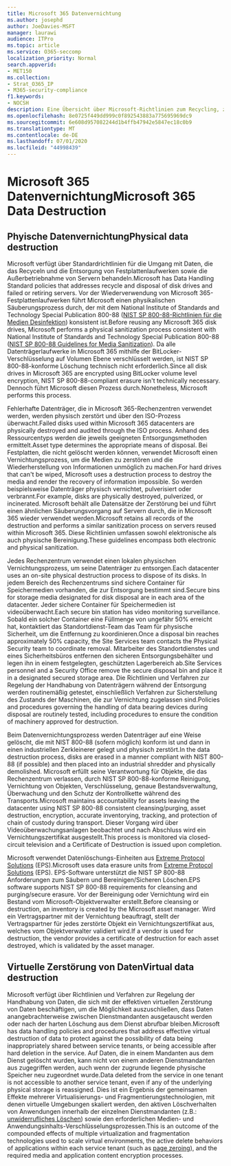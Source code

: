 ```yaml
---
title: Microsoft 365 Datenvernichtung
ms.author: josephd
author: JoeDavies-MSFT
manager: laurawi
audience: ITPro
ms.topic: article
ms.service: O365-seccomp
localization_priority: Normal
search.appverid:
- MET150
ms.collection:
- Strat_O365_IP
- M365-security-compliance
f1.keywords:
- NOCSH
description: Eine Übersicht über Microsoft-Richtlinien zum Recycling, zur Entsorgung oder zur Vernichtung von Microsoft 365-Datenträgern und-Servern im Rechenzentrum.
ms.openlocfilehash: 8e0725f449dd999c0f892543883a775695969dc9
ms.sourcegitcommit: 6e608d957082244d1b4ffb47942e5847ec18c0b9
ms.translationtype: MT
ms.contentlocale: de-DE
ms.lasthandoff: 07/01/2020
ms.locfileid: "44998439"
---
```

# <a name="microsoft-365-data-destruction"></a><span data-ttu-id="97156-103">Microsoft 365 Datenvernichtung</span><span class="sxs-lookup"><span data-stu-id="97156-103">Microsoft 365 Data Destruction</span></span>

## <a name="physical-data-destruction"></a><span data-ttu-id="97156-104">Phyische Datenvernichtung</span><span class="sxs-lookup"><span data-stu-id="97156-104">Physical data destruction</span></span>

<span data-ttu-id="97156-105">Microsoft verfügt über Standardrichtlinien für die Umgang mit Daten, die das Recyceln und die Entsorgung von Festplattenlaufwerken sowie die Außerbetriebnahme von Servern behandeln.</span><span class="sxs-lookup"><span data-stu-id="97156-105">Microsoft has Data Handling Standard policies that addresses recycle and disposal of disk drives and failed or retiring servers.</span></span> <span data-ttu-id="97156-106">Vor der Wiederverwendung von Microsoft 365-Festplattenlaufwerken führt Microsoft einen physikalischen Säuberungsprozess durch, der mit dem National Institute of Standards and Technology Special Publication 800-88 ([NIST SP 800-88-Richtlinien für die Medien Desinfektion](https://nvlpubs.nist.gov/nistpubs/SpecialPublications/NIST.SP.800-88r1.pdf)) konsistent ist.</span><span class="sxs-lookup"><span data-stu-id="97156-106">Before reusing any Microsoft 365 disk drives, Microsoft performs a physical sanitization process consistent with National Institute of Standards and Technology Special Publication 800-88 ([NIST SP 800-88 Guidelines for Media Sanitization](https://nvlpubs.nist.gov/nistpubs/SpecialPublications/NIST.SP.800-88r1.pdf)).</span></span> <span data-ttu-id="97156-107">Da alle Datenträgerlaufwerke in Microsoft 365 mithilfe der BitLocker-Verschlüsselung auf Volumen Ebene verschlüsselt werden, ist NIST SP 800-88-konforme Löschung technisch nicht erforderlich.</span><span class="sxs-lookup"><span data-stu-id="97156-107">Since all disk drives in Microsoft 365 are encrypted using BitLocker volume level encryption, NIST SP 800-88-compliant erasure isn't technically necessary.</span></span> <span data-ttu-id="97156-108">Dennoch führt Microsoft diesen Prozess durch.</span><span class="sxs-lookup"><span data-stu-id="97156-108">Nonetheless, Microsoft performs this process.</span></span>

<span data-ttu-id="97156-109">Fehlerhafte Datenträger, die in Microsoft 365-Rechenzentren verwendet werden, werden physisch zerstört und über den ISO-Prozess überwacht.</span><span class="sxs-lookup"><span data-stu-id="97156-109">Failed disks used within Microsoft 365 datacenters are physically destroyed and audited through the ISO process.</span></span> <span data-ttu-id="97156-110">Anhand des Ressourcentyps werden die jeweils geeigneten Entsorgungsmethoden ermittelt.</span><span class="sxs-lookup"><span data-stu-id="97156-110">Asset type determines the appropriate means of disposal.</span></span> <span data-ttu-id="97156-111">Bei Festplatten, die nicht gelöscht werden können, verwendet Microsoft einen Vernichtungsprozess, um die Medien zu zerstören und die Wiederherstellung von Informationen unmöglich zu machen.</span><span class="sxs-lookup"><span data-stu-id="97156-111">For hard drives that can't be wiped, Microsoft uses a destruction process to destroy the media and render the recovery of information impossible.</span></span> <span data-ttu-id="97156-112">So werden beispielsweise Datenträger physisch vernichtet, pulverisiert oder verbrannt.</span><span class="sxs-lookup"><span data-stu-id="97156-112">For example, disks are physically destroyed, pulverized, or incinerated.</span></span> <span data-ttu-id="97156-113">Microsoft behält alle Datensätze der Zerstörung bei und führt einen ähnlichen Säuberungsvorgang auf Servern durch, die in Microsoft 365 wieder verwendet werden.</span><span class="sxs-lookup"><span data-stu-id="97156-113">Microsoft retains all records of the destruction and performs a similar sanitization process on servers reused within Microsoft 365.</span></span> <span data-ttu-id="97156-114">Diese Richtlinien umfassen sowohl elektronische als auch physische Bereinigung.</span><span class="sxs-lookup"><span data-stu-id="97156-114">These guidelines encompass both electronic and physical sanitization.</span></span>

<span data-ttu-id="97156-115">Jedes Rechenzentrum verwendet einen lokalen physischen Vernichtungsprozess, um seine Datenträger zu entsorgen.</span><span class="sxs-lookup"><span data-stu-id="97156-115">Each datacenter uses an on-site physical destruction process to dispose of its disks.</span></span> <span data-ttu-id="97156-116">In jedem Bereich des Rechenzentrums sind sichere Container für Speichermedien vorhanden, die zur Entsorgung bestimmt sind.</span><span class="sxs-lookup"><span data-stu-id="97156-116">Secure bins for storage media designated for disk disposal are in each area of the datacenter.</span></span> <span data-ttu-id="97156-117">Jeder sichere Container für Speichermedien ist videoüberwacht.</span><span class="sxs-lookup"><span data-stu-id="97156-117">Each secure bin station has video monitoring surveillance.</span></span> <span data-ttu-id="97156-118">Sobald ein solcher Container eine Füllmenge von ungefähr 50% erreicht hat, kontaktiert das Standortdienst-Team das Team für physische Sicherheit, um die Entfernung zu koordinieren.</span><span class="sxs-lookup"><span data-stu-id="97156-118">Once a disposal bin reaches approximately 50% capacity, the Site Services team contacts the Physical Security team to coordinate removal.</span></span> <span data-ttu-id="97156-119">Mitarbeiter des Standortdienstes und eines Sicherheitsbüros entfernen den sicheren Entsorgungsbehälter und legen ihn in einem festgelegten, geschützten Lagerbereich ab.</span><span class="sxs-lookup"><span data-stu-id="97156-119">Site Services personnel and a Security Office remove the secure disposal bin and place it in a designated secured storage area.</span></span> <span data-ttu-id="97156-120">Die Richtlinien und Verfahren zur Regelung der Handhabung von Datenträgern während der Entsorgung werden routinemäßig getestet, einschließlich Verfahren zur Sicherstellung des Zustands der Maschinen, die zur Vernichtung zugelassen sind.</span><span class="sxs-lookup"><span data-stu-id="97156-120">Policies and procedures governing the handling of data bearing devices during disposal are routinely tested, including procedures to ensure the condition of machinery approved for destruction.</span></span>

<span data-ttu-id="97156-121">Beim Datenvernichtungsprozess werden Datenträger auf eine Weise gelöscht, die mit NIST 800-88 (sofern möglich) konform ist und dann in einen industriellen Zerkleinerer gelegt und physisch zerstört.</span><span class="sxs-lookup"><span data-stu-id="97156-121">In the data destruction process, disks are erased in a manner compliant with NIST 800-88 (if possible) and then placed into an industrial shredder and physically demolished.</span></span> <span data-ttu-id="97156-122">Microsoft erfüllt seine Verantwortung für Objekte, die das Rechenzentrum verlassen, durch NIST SP 800-88-konforme Reinigung, Vernichtung von Objekten, Verschlüsselung, genaue Bestandsverwaltung, Überwachung und den Schutz der Kontrollkette während des Transports.</span><span class="sxs-lookup"><span data-stu-id="97156-122">Microsoft maintains accountability for assets leaving the datacenter using NIST SP 800-88 consistent cleansing/purging, asset destruction, encryption, accurate inventorying, tracking, and protection of chain of custody during transport.</span></span> <span data-ttu-id="97156-123">Dieser Vorgang wird über Videoüberwachungsanlagen beobachtet und nach Abschluss wird ein Vernichtungszertifikat ausgestellt.</span><span class="sxs-lookup"><span data-stu-id="97156-123">This process is monitored via closed-circuit television and a Certificate of Destruction is issued upon completion.</span></span>

<span data-ttu-id="97156-124">Microsoft verwendet Datenlöschungs-Einheiten aus [Extreme Protocol Solutions](https://www.enterprisedataerasure.com/) (EPS).</span><span class="sxs-lookup"><span data-stu-id="97156-124">Microsoft uses data erasure units from [Extreme Protocol Solutions](https://www.enterprisedataerasure.com/) (EPS).</span></span> <span data-ttu-id="97156-125">EPS-Software unterstützt die NIST SP 800-88 Anforderungen zum Säubern und Bereinigen/Sicheren Löschen.</span><span class="sxs-lookup"><span data-stu-id="97156-125">EPS software supports NIST SP 800-88 requirements for cleansing and purging/secure erasure.</span></span> <span data-ttu-id="97156-126">Vor der Bereinigung oder Vernichtung wird ein Bestand vom Microsoft-Objektverwalter erstellt.</span><span class="sxs-lookup"><span data-stu-id="97156-126">Before cleansing or destruction, an inventory is created by the Microsoft asset manager.</span></span> <span data-ttu-id="97156-127">Wird ein Vertragspartner mit der Vernichtung beauftragt, stellt der Vertragspartner für jedes zerstörte Objekt ein Vernichtungszertifikat aus, welches vom Objektverwalter validiert wird.</span><span class="sxs-lookup"><span data-stu-id="97156-127">If a vendor is used for destruction, the vendor provides a certificate of destruction for each asset destroyed, which is validated by the asset manager.</span></span>

## <a name="virtual-data-destruction"></a><span data-ttu-id="97156-128">Virtuelle Zerstörung von Daten</span><span class="sxs-lookup"><span data-stu-id="97156-128">Virtual data destruction</span></span>

<span data-ttu-id="97156-129">Microsoft verfügt über Richtlinien und Verfahren zur Regelung der Handhabung von Daten, die sich mit der effektiven virtuellen Zerstörung von Daten beschäftigen, um die Möglichkeit auszuschließen, dass Daten anangebrachterweise zwischen Dienstmandanten ausgetauscht werden oder nach der harten Löschung aus dem Dienst abrufbar bleiben.</span><span class="sxs-lookup"><span data-stu-id="97156-129">Microsoft has data handling policies and procedures that address effective virtual destruction of data to protect against the possibility of data being inappropriately shared between service tenants, or being accessible after hard deletion in the service.</span></span> <span data-ttu-id="97156-130">Auf Daten, die in einem Mandanten aus dem Dienst gelöscht wurden, kann nicht von einem anderen Dienstmandanten aus zugegriffen werden, auch wenn der zugrunde liegende physische Speicher neu zugeordnet wurde.</span><span class="sxs-lookup"><span data-stu-id="97156-130">Data deleted from the service in one tenant is not accessible to another service tenant, even if any of the underlying physical storage is reassigned.</span></span> <span data-ttu-id="97156-131">Dies ist ein Ergebnis der gemeinsamen Effekte mehrerer Virtualisierungs- und Fragmentierungstechnologien, mit denen virtuelle Umgebungen skaliert werden, den aktiven Löschverhalten von Anwendungen innerhalb der einzelnen Dienstmandanten (z.B.: [unwiderrufliches Löschen](https://docs.microsoft.com/office365/securitycompliance/office-365-exchange-online-data-deletion#page-zeroing)) sowie den erforderlichen Medien- und Anwendungsinhalts-Verschlüsselungsprozessen.</span><span class="sxs-lookup"><span data-stu-id="97156-131">This is an outcome of the compounded effects of multiple virtualization and fragmentation technologies used to scale virtual environments, the active delete behaviors of applications within each service tenant (such as [page zeroing](https://docs.microsoft.com/office365/securitycompliance/office-365-exchange-online-data-deletion#page-zeroing)), and the required media and application content encryption processes.</span></span>